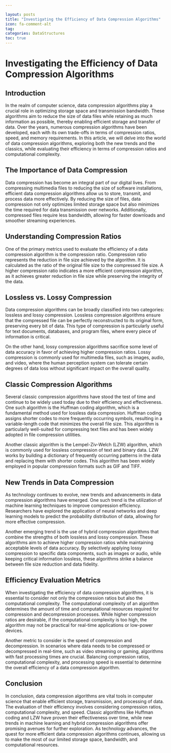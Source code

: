 ```yaml
---

layout: posts
title: "Investigating the Efficiency of Data Compression Algorithms"
icon: fa-comment-alt
tag:      
categories: DataStructures
toc: true
---
```




# Investigating the Efficiency of Data Compression Algorithms

## Introduction

In the realm of computer science, data compression algorithms play a crucial role in optimizing storage space and transmission bandwidth. These algorithms aim to reduce the size of data files while retaining as much information as possible, thereby enabling efficient storage and transfer of data. Over the years, numerous compression algorithms have been developed, each with its own trade-offs in terms of compression ratios, speed, and memory requirements. In this article, we will delve into the world of data compression algorithms, exploring both the new trends and the classics, while evaluating their efficiency in terms of compression ratios and computational complexity.

## The Importance of Data Compression

Data compression has become an integral part of our digital lives. From compressing multimedia files to reducing the size of software installations, efficient data compression algorithms allow us to store, transmit, and process data more effectively. By reducing the size of files, data compression not only optimizes limited storage space but also minimizes the time required for data transmission over networks. Additionally, compressed files require less bandwidth, allowing for faster downloads and smoother streaming experiences.

## Understanding Compression Ratios

One of the primary metrics used to evaluate the efficiency of a data compression algorithm is the compression ratio. Compression ratio represents the reduction in file size achieved by the algorithm. It is calculated as the ratio of the original file size to the compressed file size. A higher compression ratio indicates a more efficient compression algorithm, as it achieves greater reduction in file size while preserving the integrity of the data.

## Lossless vs. Lossy Compression

Data compression algorithms can be broadly classified into two categories: lossless and lossy compression. Lossless compression algorithms ensure that the compressed file can be perfectly reconstructed to its original form, preserving every bit of data. This type of compression is particularly useful for text documents, databases, and program files, where every piece of information is critical.

On the other hand, lossy compression algorithms sacrifice some level of data accuracy in favor of achieving higher compression ratios. Lossy compression is commonly used for multimedia files, such as images, audio, and video, where the human perception system can tolerate certain degrees of data loss without significant impact on the overall quality.

## Classic Compression Algorithms

Several classic compression algorithms have stood the test of time and continue to be widely used today due to their efficiency and effectiveness. One such algorithm is the Huffman coding algorithm, which is a fundamental method used for lossless data compression. Huffman coding assigns shorter codes to more frequently occurring symbols, resulting in a variable-length code that minimizes the overall file size. This algorithm is particularly well-suited for compressing text files and has been widely adopted in file compression utilities.

Another classic algorithm is the Lempel-Ziv-Welch (LZW) algorithm, which is commonly used for lossless compression of text and binary data. LZW works by building a dictionary of frequently occurring patterns in the data and replacing them with shorter codes. This algorithm has been widely employed in popular compression formats such as GIF and TIFF.

## New Trends in Data Compression

As technology continues to evolve, new trends and advancements in data compression algorithms have emerged. One such trend is the utilization of machine learning techniques to improve compression efficiency. Researchers have explored the application of neural networks and deep learning models to predict the probability distribution of data, allowing for more effective compression.

Another emerging trend is the use of hybrid compression algorithms that combine the strengths of both lossless and lossy compression. These algorithms aim to achieve higher compression ratios while maintaining acceptable levels of data accuracy. By selectively applying lossy compression to specific data components, such as images or audio, while keeping critical information lossless, these algorithms strike a balance between file size reduction and data fidelity.

## Efficiency Evaluation Metrics

When investigating the efficiency of data compression algorithms, it is essential to consider not only the compression ratios but also the computational complexity. The computational complexity of an algorithm determines the amount of time and computational resources required for compression and decompression processes. While higher compression ratios are desirable, if the computational complexity is too high, the algorithm may not be practical for real-time applications or low-power devices.

Another metric to consider is the speed of compression and decompression. In scenarios where data needs to be compressed or decompressed in real-time, such as video streaming or gaming, algorithms with fast processing times are crucial. Balancing compression ratios, computational complexity, and processing speed is essential to determine the overall efficiency of a data compression algorithm.

## Conclusion

In conclusion, data compression algorithms are vital tools in computer science that enable efficient storage, transmission, and processing of data. The evaluation of their efficiency involves considering compression ratios, computational complexity, and speed. Classic algorithms like Huffman coding and LZW have proven their effectiveness over time, while new trends in machine learning and hybrid compression algorithms offer promising avenues for further exploration. As technology advances, the quest for more efficient data compression algorithms continues, allowing us to make the most of our limited storage space, bandwidth, and computational resources.